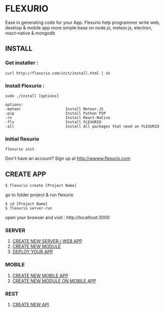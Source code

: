 # FLEXURIO
Ease in generating code for your App. Flexurio help programmer write web, desktop & mobile app more simple base on node.js, meteor.js, electron, react-native & mongodb

## INSTALL
### Get installer :
```
curl http://flexurio.com/init/install.html | sh

```

### Install Flexurio  :
```
sudo ./install [options]

```

```
options:
-meteor                    Install Meteor.JS
-pip                       Install Python PIP
-rn                        Install React-Native
-flx                       Install FLEXURIO
-all                       Install All packages that need on FLEXURIO
```

### Initial flexurio
```
flexurio init

```
Don't have an account? Sign up at http://wwww.flexurio.com



## CREATE APP
```
$ flexurio create [Project Name]

```

go to folder project & run flexurio

```
$ cd [Project Name]
$ flexurio server-run
```

open your browser and visit : http://localhost:3000


### SERVER
1. [CREATE NEW SERVER / WEB APP](https://github.com/VNEU/FLEXURIO-CLI/blob/master/doc/server_init.md)
2. [CREATE NEW MODULE](https://github.com/VNEU/FLEXURIO-CLI/blob/master/doc/server_createmodule.md)
2. [DEPLOY YOUR APP](https://github.com/VNEU/FLEXURIO-CLI/blob/master/doc/server_deploy.md)

### MOBILE
1. [CREATE NEW MOBILE APP](https://github.com/VNEU/FLEXURIO-CLI/blob/master/doc/mobile_init.md)
2. [CREATE NEW MODULE ON MOBILE APP](https://github.com/VNEU/FLEXURIO-CLI/blob/master/doc/mobile_createmodule.md)

### REST
1. [CREATE NEW API](https://github.com/VNEU/FLEXURIO-CLI/blob/master/doc/api_create.md)
